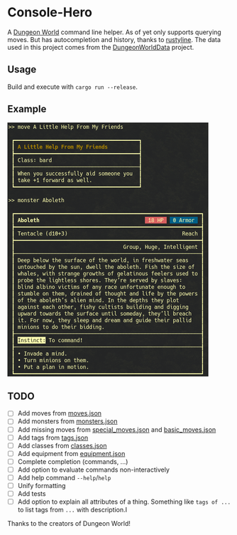 # Console-Hero

A [Dungeon World](http://www.dungeon-world.com/) command line helper. As of yet only supports querying moves. But has autocompletion and history, thanks to [rustyline](https://github.com/kkawakam/rustyline).
The data used in this project comes from the [DungeonWorldData](https://github.com/Vindexus/DungeonWorldData) project.

## Usage

Build and execute with `cargo run --release`.

## Example

![Usage example](screenshot/monster_and_move.png "Screenshot")


## TODO

- [ ] Add moves from [moves.json](data/moves.json)
- [ ] Add monsters from [monsters.json](data/monsters.json)
- [ ] Add missing moves from [special_moves.json](data/special_moves.json) and [basic_moves.json](data/basic_moves.json)
- [ ] Add tags from [tags.json](data/tags.json)
- [ ] Add classes from [classes.json](data/classes.json)
- [ ] Add equipment from [equipment.json](data/equipment.json)
- [ ] Complete completion (commands, ...)
- [ ] Add option to evaluate commands non-interactively
- [ ] Add help command `--help`/`help`
- [ ] Unify formatting
- [ ] Add tests
- [ ] Add option to explain all attributes of a thing.
      Something like `tags of ...` to list tags from `...` with description.I

Thanks to the creators of Dungeon World!
